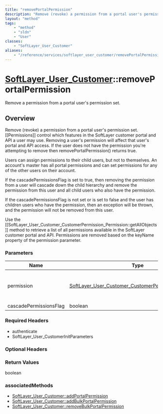 ```yaml
---
title: "removePortalPermission"
description: "Remove (revoke) a permission from a portal user's permission set. [[Permissions]] control which features in the SoftLaye... "
layout: "method"
tags:
    - "method"
    - "sldn"
    - "User"
classes:
    - "SoftLayer_User_Customer"
aliases:
    - "/reference/services/softlayer_user_customer/removePortalPermission"
---
```

# [SoftLayer_User_Customer](/reference/services/SoftLayer_User_Customer)::removePortalPermission

Remove a permission from a portal user's permission set.


## Overview 
Remove (revoke) a permission from a portal user's permission set. [[Permissions]] control which features in the SoftLayer customer portal and API a user may use. Removing a user's permission will affect that user's portal and API access. If the user does not have the permission you're attempting to remove then removePortalPermission() returns true. 

Users can assign permissions to their child users, but not to themselves. An account's master has all portal permissions and can set permissions for any of the other users on their account. 

If the cascadePermissionsFlag is set to true, then removing the permission from a user will cascade down the child hierarchy and remove the permission from this user and all child users who also have the permission. 

If the cascadePermissionsFlag is not set or is set to false and the user has children users who have the permission, then an exception will be thrown, and the permission will not be removed from this user. 

Use the [[SoftLayer_User_Customer_CustomerPermission_Permission::getAllObjects]] method to retrieve a list of all permissions available in the SoftLayer customer portal and API. Permissions are removed based on the keyName property of the permission parameter. 

### Parameters 
|Name | Type | Description |
| --- | --- | --- |
|permission| <a href='/reference/datatypes/SoftLayer_User_Customer_CustomerPermission_Permission'>SoftLayer_User_Customer_CustomerPermission_Permission </a>| The permission you wish to add to the given user.|
|cascadePermissionsFlag| boolean| |


### Required Headers
* authenticate
* SoftLayer_User_CustomerInitParameters

### Optional Headers

### Return Values
boolean


### associatedMethods

*  [SoftLayer_User_Customer::addPortalPermission](/reference/services/SoftLayer_User_Customer/addPortalPermission )
*  [SoftLayer_User_Customer::addBulkPortalPermission](/reference/services/SoftLayer_User_Customer/addBulkPortalPermission )
*  [SoftLayer_User_Customer::removeBulkPortalPermission](/reference/services/SoftLayer_User_Customer/removeBulkPortalPermission )


